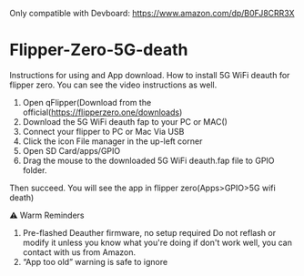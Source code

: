 Only compatible with Devboard: https://www.amazon.com/dp/B0FJ8CRR3X
# Flipper-Zero-5G-death
Instructions for using and App download. 
How to install 5G WiFi deauth for flipper zero. You can see the video instructions as well.

1. Open qFlipper(Download from the official(https://flipperzero.one/downloads)
2. Download the 5G WiFi deauth fap to your PC or MAC()
3. Connect your flipper to PC or Mac Via USB
4. Click the icon File manager in the up-left corner
5. Open SD Card/apps/GPIO
6. Drag the mouse to the downloaded  5G WiFi deauth.fap file to GPIO folder. 

Then succeed. You will see the app in flipper zero(Apps>GPIO>5G wifi death)

⚠ Warm Reminders
1. Pre-flashed Deauther firmware, no setup required
Do not reflash or modify it unless you know what you're doing
if don't work well, you can contact with us from Amazon.
3. “App too old” warning is safe to ignore
